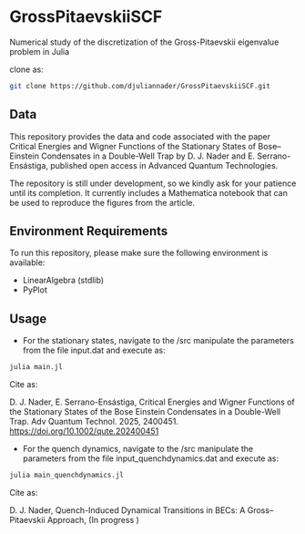 # GrossPitaevskiiSCF

Numerical study of the discretization of the Gross-Pitaevskii eigenvalue problem in Julia

clone as:

```bash
git clone https://github.com/djuliannader/GrossPitaevskiiSCF.git
```

## Data 


This repository provides the data and code associated with the paper Critical Energies and Wigner Functions of the Stationary States of Bose–Einstein Condensates in a Double-Well Trap by D. J. Nader and E. Serrano-Ensástiga, published open access in Advanced Quantum Technologies.

The repository is still under development, so we kindly ask for your patience until its completion. It currently includes a Mathematica notebook that can be used to reproduce the figures from the article.

## Environment Requirements  

To run this repository, please make sure the following environment is available:

- LinearAlgebra (stdlib)  
- PyPlot


## Usage

- For the stationary states, navigate to the /src manipulate the parameters from the file input.dat and execute as:

```bash
julia main.jl
```

Cite as:

D. J. Nader, E. Serrano-Ensástiga, Critical Energies and Wigner Functions of the Stationary States of the Bose Einstein Condensates in a Double-Well Trap. Adv Quantum Technol. 2025, 2400451. https://doi.org/10.1002/qute.202400451

- For the quench dynamics, navigate to the /src manipulate the parameters from the file input_quenchdynamics.dat and execute as:

```bash
julia main_quenchdynamics.jl
```

Cite as:

D. J. Nader, Quench-Induced Dynamical Transitions in BECs: A Gross–Pitaevskii Approach, (In progress )


